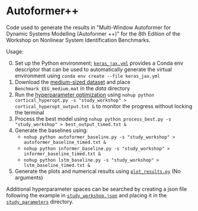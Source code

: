 # Autoformer++

Code used to generate the results in "Multi-Window Autoformer for Dynamic Systems Modelling (Autoformer ++)" for the 8th Edition of the Workshop on Nonlinear System Identification Benchmarks.

Usage:

0. Set up the Python environment; [`keras_jax.yml`](./keras_jax.yml) provides a Conda env descriptor that can be used to automatically generate the virtual environment using `conda env create --file keras_jax.yml`
1. Download the [medium-sized dataset](https://drive.google.com/file/d/1XrkV43ZKq-vlcwVz5OUiW2A2N51Bz5Lt/view?usp=sharing) and place `Benchmark_EEG_medium.mat` in the *data* directory
2. Run the [hyperparameter optimization](./cortical_hyperopt.py) using `nohup python cortical_hyperopt.py -s "study_workshop" > cortical_hyperopt_output.txt &` to monitor the progress without locking the terminal
3. Process the best model using `nohup python process_best.py -s "study_workshop" > best_output_timed.txt &`
4. Generate the baselines using:
    - `nohup python autoformer_baseline.py -s "study_workshop" > autoformer_baseline_timed.txt &`
    - `nohup python informer_baseline.py -s "study_workshop" > informer_baseline_timed.txt &`
    - `nohup python lstm_baseline.py -s "study_workshop" > lstm_baseline_timed.txt &`
5. Generate the plots and numerical results using [`plot_results.py`](./plot_results.py) (No arguments)

Additional hyperparameter spaces can be searched by creating a json file following the example in [`study_workshop.json`](./study_parameters/study_workshop.json) and placing it in the [`study_parameters`](./study_parameters/) directory.
